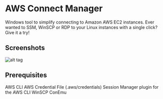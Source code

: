 # AWS Connect Manager

Windows tool to simplify connecting to Amazon AWS EC2 instances. Ever wanted to SSM, WinSCP or RDP to your Linux instances with a single click? Give it a try!

## Screenshots
![alt tag](https://i.imgur.com/HIsf3Qr.png)

## Prerequisites
AWS CLI
AWS Credential File (.aws/credentials)
Session Manager plugin for the AWS CLI
WinSCP
ConEmu
